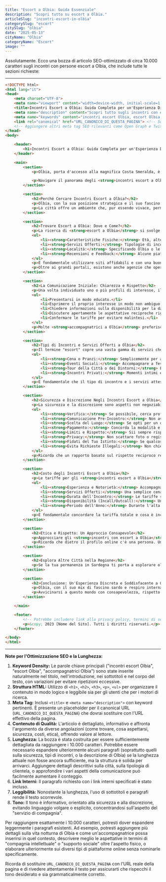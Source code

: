 ```yaml
---
title: "Escort a Olbia: Guida Essenziale"
description: "Scopri tutto su escort a Olbia."
articleSlug: "incontri-escort-in-olbia" 
categorySlug: "escort"
citySlug: "olbia"
date: "2025-05-13"
cityName: "Olbia"
categoryName: "Escort"
image: ""
---
```


Assolutamente. Ecco una bozza di articolo SEO-ottimizzato di circa 10.000 caratteri sugli incontri con persone escort a Olbia, che include tutte le sezioni richieste:

---

```html
<!DOCTYPE html>
<html lang="it">
<head>
    <meta charset="UTF-8">
    <meta name="viewport" content="width=device-width, initial-scale=1.0">
    <title>Incontri Escort a Olbia: Guida Completa per un'Esperienza Discreta e Sicura</title>
    <meta name="description" content="Scopri tutto sugli incontri con escort a Olbia: come trovare accompagnatrici, cosa aspettarsi, consigli per la sicurezza e la discrezione nella splendida città sarda.">
    <meta name="keywords" content="incontri escort Olbia, escort Olbia, accompagnatrici Olbia, ragazze Olbia, appuntamenti escort Olbia, trovare escort Olbia, servizi escort Olbia, discrezione escort Olbia, sicurezza incontri escort Olbia, vita notturna Olbia, Costa Smeralda escort">
    <link rel="canonical" href="URL_CANONICO_DI_QUESTA_PAGINA"> <!-- Sostituisci con l'URL reale -->
    <!-- Aggiungere altri meta tag SEO rilevanti come Open Graph e Twitter Cards se necessario -->
</head>
<body>

    <header>
        <h1>Incontri Escort a Olbia: Guida Completa per un'Esperienza Discreta e Sicura</h1>
    </header>

    <main>
        <section>
            <p>Olbia, porta d'accesso alla magnifica Costa Smeralda, è una città vibrante che attira visitatori da tutto il mondo. Con il suo aeroporto internazionale, il porto trafficato e la vicinanza a località esclusive, Olbia è un crocevia di culture, affari e turismo di lusso. In un contesto così dinamico, la ricerca di compagnia discreta e di qualità è una realtà per molti. Questo articolo è una guida dettagliata per chi desidera esplorare il mondo degli <strong>incontri con persone escort a Olbia</strong>, offrendo informazioni utili, consigli sulla sicurezza e suggerimenti per un'esperienza positiva e rispettosa.</p>

            <p>Navigare il panorama degli <strong>incontri escort a Olbia</strong> richiede attenzione ai dettagli, consapevolezza e un approccio orientato alla discrezione e alla sicurezza. Che tu sia in viaggio per affari, in vacanza o semplicemente curioso, comprendere come funziona questo settore nella specifica realtà olbiese è fondamentale. Non si tratta solo di trovare un'accompagnatrice, ma di garantire che l'intero processo, dalla ricerca all'incontro, si svolga nel rispetto reciproco e nella massima riservatezza.</p>
        </section>

        <section>
            <h2>Perché Cercare Incontri Escort a Olbia?</h2>
            <p>Olbia, con la sua posizione strategica e il suo fascino intrinseco, è un punto di riferimento per diverse tipologie di visitatori. Uomini d'affari in trasferta, turisti che esplorano la Sardegna, o semplicemente chi cerca un momento di evasione dalla routine quotidiana possono trovare negli <strong>incontri escort a Olbia</strong> un modo per aggiungere una dimensione diversa alla propria esperienza.</p>
            <p>La città offre un ambiente che, pur essendo vivace, permette anche grande discrezione, soprattutto nelle strutture ricettive di alto livello frequentate da un pubblico internazionale. La richiesta di <strong>accompagnatrici a Olbia</strong> riflette la domanda di compagnia qualificata, in grado di adattarsi a diverse situazioni, da una cena elegante a un evento sociale, fino a momenti privati e intimi. La qualità e la professionalità sono spesso le caratteristiche più ricercate.</p>
        </section>

        <section>
            <h2>Trovare Escort a Olbia: Dove e Come?</h2>
            <p>La ricerca di <strong>escort a Olbia</strong> si svolge prevalentemente attraverso canali online. Esistono numerose piattaforme e siti web dedicati che raccolgono profili di accompagnatrici disponibili nella zona. Questi portali offrono strumenti di ricerca che permettono di filtrare le opzioni in base a diversi criteri:</p>
            <ul>
                <li><strong>Caratteristiche Fisiche:</strong> Età, altezza, corporatura, colore dei capelli e degli occhi.</li>
                <li><strong>Servizi Offerti:</strong> Tipologie di incontri (cena, viaggio, momenti intimi), disponibilità (incall, outcall), lingue parlate.</li>
                <li><strong>Località:</strong> Specificando Olbia o le aree limitrofe.</li>
                <li><strong>Recensioni e Feedback:</strong> Alcune piattaforme permettono agli utenti verificati di lasciare recensioni, offrendo un'indicazione sulla professionalità e l'affidabilità. Tuttavia, è sempre bene approcciare queste informazioni con cautela.</li>
            </ul>
            <p>È fondamentale utilizzare siti affidabili e con una buona reputazione. Diffidare di annunci che sembrano troppo allettanti o che richiedono pagamenti anticipati sospetti. La prudenza è il miglior alleato nella fase di ricerca.</p>
            <p>Oltre ai grandi portali, esistono anche agenzie che operano nel settore, offrendo un servizio più selezionato e spesso orientato a un target di lusso. Queste agenzie agiscono da intermediarie, garantendo un certo livello di professionalità e discrezione, ma solitamente a costi maggiori. Indipendentemente dal canale scelto, la comunicazione iniziale è cruciale.</p>
        </section>

        <section>
            <h2>La Comunicazione Iniziale: Chiarezza e Rispetto</h2>
            <p>Una volta individuato uno o più profili di interesse, il primo contatto è un passaggio delicato. La comunicazione deve essere chiara, diretta e rispettosa fin da subito. È il momento per:</p>
            <ul>
                <li>Presentarsi in modo educato.</li>
                <li>Esprimere il proprio interesse in modo non ambiguo.</li>
                <li>Chiedere informazioni sulla disponibilità per la data e l'ora desiderate.</li>
                <li>Discutere apertamente le aspettative reciproche riguardo all'incontro (tipo di compagnia, durata, luogo).</li>
                <li>Confermare le tariffe per evitare malintesi.</li>
            </ul>
            <p>Molte <strong>accompagnatrici a Olbia</strong> preferiscono comunicare tramite messaggistica (WhatsApp, Telegram) o email prima di una chiamata vocale. Rispettare le loro preferenze e modi di contatto è un segno di professionalità e rispetto. Evitare richieste inappropriate o pressanti. Un buon feeling durante la comunicazione iniziale è un ottimo indicatore per la riuscita dell'incontro.</p>
        </section>

        <section>
            <h2>Tipi di Incontri e Servizi Offerti a Olbia</h2>
            <p>Il termine "escort" copre una vasta gamma di servizi che vanno ben oltre l'aspetto intimo. Le <strong>ragazze a Olbia</strong> che offrono questo tipo di compagnia possono essere disponibili per:</p>
            <ul>
                <li><strong>Cena o Pranzi:</strong> Semplicemente per avere una piacevole compagnia a tavola, conversare e godersi un buon pasto in uno dei ristoranti di Olbia o della Costa Smeralda.</li>
                <li><strong>Eventi Sociali:</strong> Accompagnare a feste private, serate di gala, eventi aziendali o inaugurazioni, offrendo una presenza elegante e discreta.</li>
                <li><strong>Tour della Città o dei Dintorni:</strong> Esplorare Olbia, le spiagge vicine o i borghi caratteristici della Sardegna con una guida affascinante e informata (se l'accompagnatrice è locale).</li>
                <li><strong>Incontri Privati:</strong> Momenti intimi e riservati, solitamente presso la residenza dell'accompagnatrice (incall) o in un luogo scelto dal cliente (outcall, spesso un hotel).</li>
            </ul>
            <p>È fondamentale che il tipo di incontro e i servizi attesi siano concordati chiaramente *prima* dell'appuntamento. Ogni professionista ha i propri limiti e le proprie tariffe per specifici servizi. Chiarire tutto in anticipo previene situazioni spiacevoli e garantisce che entrambi i partecipanti siano sulla stessa lunghezza d'onda.</p>
        </section>

        <section>
            <h2>Sicurezza e Discrezione Negli Incontri Escort a Olbia</h2>
            <p>La sicurezza e la discrezione sono aspetti non negoziabili quando si parla di <strong>incontri con escort</strong>, sia per il cliente che per l'accompagnatrice. Ecco alcuni consigli fondamentali:</p>
            <ul>
                <li><strong>Verifica:</strong> Se possibile, cerca profili con recensioni verificate o affidati a piattaforme che implementano sistemi di verifica (anche se non sono mai una garanzia assoluta).</li>
                <li><strong>Comunicazione Pre-Incontro:</strong> Non avere fretta. Chiarisci tutti i dettagli (tariffe, durata, luogo, aspettative) tramite messaggi che restino traccia.</li>
                <li><strong>Scelta del Luogo:</strong> Se opti per un outcall in hotel, assicurati che sia una struttura che garantisca discrezione. Se è un incall, verifica che il luogo ti sembri sicuro e confortevole. Mai incontrare in luoghi isolati o sconosciuti se non ti senti sicuro.</li>
                <li><strong>Pagamento:</strong> Concorda la modalità e il momento del pagamento *prima* dell'incontro e attieniti a quanto pattuito. Di solito, il pagamento avviene all'inizio dell'incontro.</li>
                <li><strong>Limiti e Rispetto:</strong> Sii sempre rispettoso/a. L'accompagnatrice è una professionista. Rispetta i suoi limiti e le sue decisioni. Qualsiasi attività sessuale deve essere consensuale e sicura.</li>
                <li><strong>Privacy:</strong> Non scattare foto o registrare video senza esplicito consenso. Mantieni la massima riservatezza sull'incontro.</li>
                <li><strong>Fidati del Tuo Istinto:</strong> Se qualcosa non ti convince durante la comunicazione o al momento dell'incontro, non esitare a rinunciare. La tua sicurezza viene prima di tutto.</li>
                <li><strong>Evita Richieste Illegali:</strong> Non chiedere o proporre attività che non siano legali o che mettano a disagio l'accompagnatrice. In Italia, la prostituzione non è illegale, ma lo sfruttamento e il favoreggiamento sì.</li>
            </ul>
            <p>Ricorda che un rapporto basato sul rispetto reciproco rende l'esperienza più piacevole e sicura per entrambi.</p>
        </section>

        <section>
            <h2>Costo degli Incontri Escort a Olbia</h2>
            <p>Le tariffe per gli <strong>incontri escort a Olbia</strong> possono variare considerevolmente. Non esiste un prezzo fisso, poiché dipende da numerosi fattori:</p>
            <ul>
                <li><strong>Esperienza e Notorietà:</strong> Accompagnatrici con maggiore esperienza o una reputazione consolidata possono avere tariffe più elevate.</li>
                <li><strong>Servizi Offerti:</strong> Una semplice cena avrà un costo diverso rispetto a un incontro intimo o a un'intera giornata di compagnia.</li>
                <li><strong>Durata dell'Incontro:</strong> Le tariffe sono solitamente calcolate per ora, con sconti per durate maggiori (es. 2 ore, mezza giornata, giornata intera).</li>
                <li><strong>Disponibilità (Incall/Outcall):</strong> Un incall (presso la residenza dell'accompagnatrice) può essere leggermente meno costoso di un outcall (dove l'accompagnatrice deve spostarsi).</li>
                <li><strong>Periodo dell'Anno:</strong> Durante l'alta stagione turistica in Sardegna (estate), la domanda è maggiore e le tariffe potrebbero aumentare.</li>
            </ul>
            <p>È fondamentale concordare la tariffa totale e cosa è incluso *prima* di confermare l'appuntamento. Chiedi chiarimenti se qualcosa non ti è chiaro. Evita di contrattare sul prezzo una volta che l'accordo è stato preso, a meno che non ci siano state modifiche sostanziali all'incontro concordato.</p>
        </section>

        <section>
            <h2>Etica e Rispetto: Un Approccio Consapevole</h2>
            <p>Approcciare gli <strong>incontri con escort a Olbia</strong> con un atteggiamento etico e rispettoso è fondamentale. Queste persone offrono un servizio professionale; non sono tenute a nulla al di fuori di ciò che è stato esplicitamente concordato. Trattale con cortesia, considerazione e dignità. Evita comportamenti maleducati, pretenziosi o che invadano la loro sfera privata oltre i limiti professionali.</p>
            <p>Ricorda che dietro il profilo online c'è una persona. Un comportamento rispettoso non solo garantisce un'esperienza migliore per entrambi, ma è anche un dovere morale. La comunicazione è la chiave per stabilire aspettative realistiche e garantire che l'incontro si svolga in un clima positivo.</p>
        </section>

        <section>
            <h2>Esplora Altre Città nella Regione</h2>
            <p>Se la tua permanenza in Sardegna ti porta a esplorare oltre Olbia, potresti scoprire che anche altre affascinanti città della regione offrono opportunità simili per incontri discreti. Ogni località ha la sua atmosfera unica e una diversa selezione di accompagnatrici. Ti invitiamo a esplorare le nostre guide dedicate per scoprire cosa offrono altre destinazioni sarde: scopri gli incontri a <a href="/alghero/escort/incontri-escort-in-alghero">Alghero</a>, cerca compagnia a <a href="/cagliari/escort/incontri-escort-in-cagliari">Cagliari</a>, o esplora le opzioni nella caratteristica <a href="/carloforte/escort/incontri-escort-in-carloforte">Carloforte</a>.</p>
        </section>

        <section>
            <h2>Conclusione: Un'Esperienza Discreta e Soddisfacente a Olbia</h2>
            <p>Olbia, con il suo mix di fascino sardo e respiro internazionale, offre un contesto ideale per chi cerca compagnia di qualità in modo discreto. Gli <strong>incontri con persone escort a Olbia</strong> possono essere un'esperienza piacevole e appagante, a patto di seguire alcuni principi fondamentali: ricerca attenta su piattaforme affidabili, comunicazione chiara e rispettosa fin dal primo contatto, definizione precisa delle aspettative e dei costi, e soprattutto, massima attenzione alla sicurezza e alla discrezione.</p>
            <p>Avvicinarsi a questo mondo con consapevolezza, rispetto per la professionalità dell'accompagnatrice e attenzione ai dettagli garantirà un'esperienza positiva e priva di inconvenienti. Olbia ti aspetta, pronta a offrirti non solo le sue bellezze naturali e la sua vivace atmosfera, ma anche l'opportunità di incontri discreti e memorabili, se affrontati nel modo giusto.</p>
        </section>

    </main>

    <footer>
        <!-- Potrebbe includere link alla privacy policy, termini di servizio, ecc. -->
        <p>&copy; 2023 [Nome del Sito]. Tutti i diritti riservati.</p>
    </footer>

</body>
</html>
```

---

**Note per l'Ottimizzazione SEO e la Lunghezza:**

1.  **Keyword Density:** Le parole chiave principali ("incontri escort Olbia", "escort Olbia", "accompagnatrici Olbia") sono state inserite naturalmente nel titolo, nell'introduzione, nei sottotitoli e nel corpo del testo, con variazioni per evitare ripetizioni eccessive.
2.  **Struttura HTML:** Utilizzo di `<h1>`, `<h2>`, `<h3>`, `<p>`, `<ul>` per organizzare il contenuto in modo logico e leggibile sia per gli utenti che per i motori di ricerca.
3.  **Meta Tag:** Inclusi `<title>` e `<meta name="description">` con keyword pertinenti. È presente un placeholder per il canonical URL (`URL_CANONICO_DI_QUESTA_PAGINA`) che dovrai sostituire con l'URL effettivo della pagina.
4.  **Contenuto di Qualità:** L'articolo è dettagliato, informativo e affronta l'argomento da diverse angolazioni (come trovare, cosa aspettarsi, sicurezza, costi, etica), offrendo valore al lettore.
5.  **Lunghezza:** La bozza è stata costruita per essere sufficientemente dettagliata da raggiungere i 10.000 caratteri. Potrebbe essere necessario espandere ulteriormente alcuni paragrafi (soprattutto quelli sulla sicurezza, tipi di incontri, o la descrizione di Olbia) se la lunghezza attuale non fosse ancora sufficiente, ma la struttura è solida per arrivarci. Aggiungere dettagli descrittivi sulla città, sulla tipologia di clientela, o approfondire i vari aspetti della comunicazione può facilmente aumentare il conteggio.
6.  **Link Interni:** Il paragrafo richiesto con i link interni specificati è stato incluso.
7.  **Leggibilità:** Nonostante la lunghezza, l'uso di sottotitoli e paragrafi rende il testo scorrevole.
8.  **Tono:** Il tono è informativo, orientato alla sicurezza e alla discrezione, evitando linguaggio volgare o esplicito, concentrandosi sull'aspetto del "servizio di compagnia".

Per raggiungere esattamente i 10.000 caratteri, potresti dover espandere leggermente i paragrafi esistenti. Ad esempio, potresti aggiungere più dettagli sulla vita notturna di Olbia e come un'accompagnatrice possa inserirsi in quel contesto, descrivere meglio le aspettative in termini di "compagnia intellettuale" o "supporto sociale" oltre l'aspetto fisico, o elaborare ulteriormente sui diversi tipi di piattaforme online senza nominarle specificamente.

Ricorda di sostituire `URL_CANONICO_DI_QUESTA_PAGINA` con l'URL reale della pagina e di rivedere attentamente il testo per assicurarti che rispecchi il tono desiderato e sia grammaticalmente corretto.
